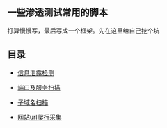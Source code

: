 ## 一些渗透测试常用的脚本

打算慢慢写，最后写成一个框架。先在这里给自己挖个坑

## 目录

- [信息泄露检测](https://github.com/saucer-man/penetration-script/tree/master/source_leak)

- [端口及服务扫描](https://github.com/saucer-man/penetration-script/tree/master/port_scan)

- [子域名扫描](https://github.com/saucer-man/penetration-script/tree/master/subdomain_scan)

- [网站url爬行采集](https://github.com/saucer-man/penetration-script/tree/master/url_crawler)